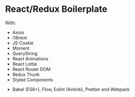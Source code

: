 #  React/Redux Boilerplate
With:

- Axios
- i18next
- JS Cookie
- Moment
- QueryString
- React Animations
- React Lottie
- React Router DOM
- Redux Thunk
- Styled Components

+ Babel (ES6+), Flow, Eslint (Airbnb), Prettier and Webpack
